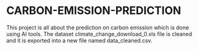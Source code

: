 # CARBON-EMISSION-PREDICTION
This project is all about the prediction on carbon emission which is done using AI tools.
The dataset climate_change_download_0.xls file is cleaned and it is exported into a new file named data_cleaned.csv.
